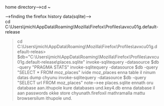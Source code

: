 home directory-->cd ~

-->finding the firefox history data(sqlite)-->     
cd  C:\Users\jmich\AppData\Roaming\Mozilla\Firefox\Profiles\avxcu01g.default-release

> cd C:\Users\jmich\AppData\Roaming\Mozilla\Firefox\Profiles\avxcu01g.default-releas>      $db="C:\Users\jmich\AppData\Roaming\Mozilla\Firefox\Profiles\avxcu01g.default-release\places.sqlite"
> invoke-sqlitequery -datasource $db -query "PRAGMA STATS"
> invoke-sqlitequery -datasource $db -query "SELECT * FROM moz_places"
     ivide moz_places enna table il ninum datas dump chyunu
> invoke-sqlitequery -datasource $db -query "SELECT url FROM moz_places"
   note-->ee places.sqlite ennath oru database aan.ithupole kure databases und.key4.db enna database il aan passwords okke store chyunath.firefoxil mathramalla mattu browsersilum ithupole und.